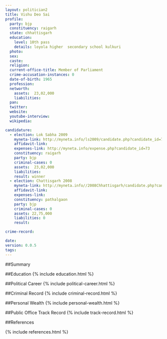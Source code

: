 ```yaml
---
layout: politician2
title: Vishu Deo Sai
profile: 
  party: bjp
  constituency: raigarh
  state: chhattisgarh
  education: 
    level: 10th pass
    details: loyola higher  secondary school kulkuri
  photo: 
  sex: 
  caste: 
  religion: 
  current-office-title: Member of Parliament
  crime-accusation-instances: 0
  date-of-birth: 1965
  profession: 
  networth: 
    assets:  23,02,000
    liabilities: 
  pan: 
  twitter: 
  website: 
  youtube-interview: 
  wikipedia: 

candidature: 
  - election: Lok Sabha 2009
    myneta-link: http://myneta.info/ls2009/candidate.php?candidate_id=73
    affidavit-link: 
    expenses-link: http://myneta.info/expense.php?candidate_id=73
    constituency: raigarh 
    party: bjp
    criminal-cases: 0
    assets:  23,02,000
    liabilities: 
    result: winner 
  - election: Chattisgarh 2008
    myneta-link: http://myneta.info//2008Chhattisgarh/candidate.php?candidate_id=162
    affidavit-link: 
    expenses-link: 
    constituency: pathalgaon 
    party: bjp
    criminal-cases: 0
    assets: 22,75,000
    liabilities: 0
    result:  

crime-record: 

date: 
version: 0.0.5
tags: 
---
```

##Summary


##Education
{% include education.html %}


##Political Career
{% include political-career.html %}


##Criminal Record
{% include criminal-record.html %}


##Personal Wealth
{% include personal-wealth.html %}


##Public Office Track Record
{% include track-record.html %}


##References


{% include references.html %}